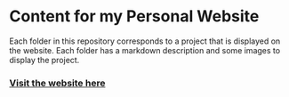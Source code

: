 # Content for my Personal Website

Each folder in this repository corresponds to a project that is displayed on the website. Each folder has a markdown description and some images to display the project.

### [Visit the website here](https://ehanover.github.io)